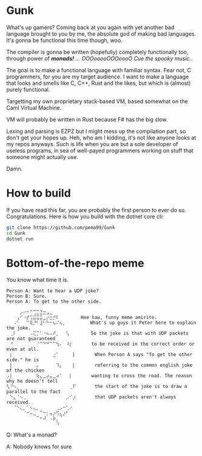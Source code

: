 # Gunk
What's up gamers? Coming back at you again with yet another bad language brought to you by me, the absolute god of making bad languages.
It's gonna be functional this time though, woo.

The compiler is gonna be written (hopefully) completely functionally too, through power of ***monads!*** *... OOOooooOOOoooO Cue the spooky music.*.

The goal is to make a functional language with familiar syntax. Fear not, C programmers, for you are my target audience. I want to make a language that looks and smells like C, C++, Rust and the likes, but which is (almost) purely functional.

Targetting my own proprietary stack-based VM, based somewhat on the Caml Virtual Machine.

VM will probably be written in Rust because F# has the big slow.

Lexing and parsing is EZPZ but I might mess up the compilation part, so don't get your hopes up. Heh, who am I kidding, it's not like anyone looks at my repos anyways. Such is life when you are but a sole developer of useless programs, in sea of well-payed programmers working on stuff that someone might actually use.

Damn.

# How to build
If you have read this far, you are probably the first person to ever do so. Congratulations. Here is how you build with the dotnet core cli:
```sh
git clone https://github.com/pema99/Gunk
cd Gunk
dotnet run
```

# Bottom-of-the-repo meme
You know what time it is.
```
Person A: Want to hear a UDP joke?
Person B: Sure.
Person A: To get to the other side.
```

         
```
⠀⠀⠀⠀⡠⠔⠒⠉⢉⣉⣙⣒⣠⣀
⠀⠀⠀⢠⠊⠐⡞⢩⣭⣭⣭⣀⡔⣒⡚⠇        Hee haw, funny meme amirite.
⠀⠀⠠⠁⠀⠀⠉⢿⡘⠃⣸⠃⠓⠒⢦⠌⢦⡀         What's up guys it Peter here to explain the joke. 
⠀⢀⠇⠀⠀⠀⠀⠠⢍⡉⠁⠐⠦⠤⠞⡀⠀⠀⢣        So the joke is that with UDP packets are not guaranteed
⠀⠘⠀⠀⠀⠀⠀⠀⠀⠈⠉⠙⠛⠉⠉⢳⠄⠀⠸⡆       to be received in the correct order or even at all.
⠀⡆⠀⠀⠀⠀⠀⠀⠀⠀⠀⠀⠀⠀⣐⠁⠀⠀⠀⠀⡇       When Person A says "To get the other side." he is
⠀⡇⠀⠀⠀⠀⠀⠀⠀⡄⠀⠀⠀⠀⠀⠹⡄⠀⠀⠀⡇       referring to the common english joke of the chicken
⡠⡇⠀⠀⠀⠀⠀⠀⠀⢷⣄⣀⡴⣤⣀⠴⠁⠀⠀⡇       wanting to cross the road. The reason why he doesn't tell 
⢣⠘⠢⡀⠀⠀⠀⠀⠀⠀⠀⠀⠀⠀⠀⠀⠀⠀⠀⢀⠏       the start of the joke is to draw a parallel to the fact
⠀⠑⣄⠈⠢⢀⠀⠀⠀⠀⠀⠀⠀⠀⠀⠀⠀⠀⡠⠊⡰       that UDP packets aren't always received.
⠀⠀⠈⠑⢄⡀⠁⠢⢄⡀⠀⠀⠀⠀⠀⢀⡠⠒⢁⠔
⠀⠀⠀⠀⠀⠈⠒⠤⣀⠀⠉⠒⡂⢤⡰⠫⣄⡰⠃
⠀⠀⠀⠀⠀⠀⠀⠀⠀⠉⠒⠼⠀⠠⡷⡀⠈
⠀⠀⠀⠀⠀⠀⠀⠀⠀⠀⠀⠀⠀⠀⠀⠱
```

Q: What's a monad?

A: Nobody knows for sure